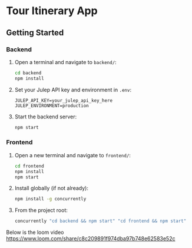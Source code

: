 # Tour Itinerary App

## Getting Started

### Backend
1. Open a terminal and navigate to `backend/`:
   ```bash
   cd backend
   npm install
   ```
2. Set your Julep API key and environment in `.env`:
   ```env
   JULEP_API_KEY=your_julep_api_key_here
   JULEP_ENVIRONMENT=production
   ```
3. Start the backend server:
   ```bash
   npm start
   ```

### Frontend
1. Open a new terminal and navigate to `frontend/`:
   ```bash
   cd frontend
   npm install
   npm start
   ```



1. Install globally (if not already):
   ```bash
   npm install -g concurrently
   ```
2. From the project root:
   ```bash
   concurrently "cd backend && npm start" "cd frontend && npm start"
   ``` 


Below is the loom video
https://www.loom.com/share/c8c209891f974dba97b748e62583e52c